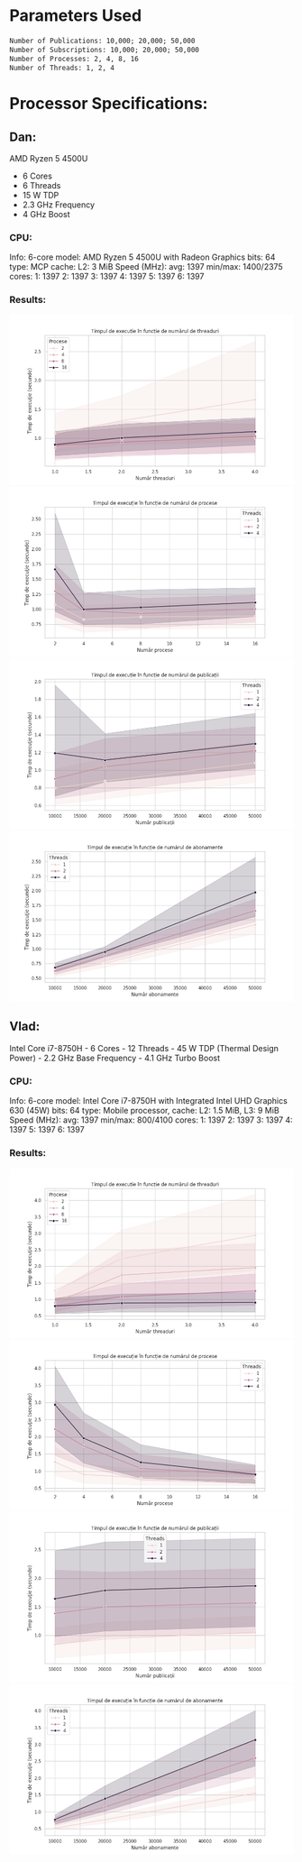 # Parameters Used

    Number of Publications: 10,000; 20,000; 50,000
    Number of Subscriptions: 10,000; 20,000; 50,000
    Number of Processes: 2, 4, 8, 16
    Number of Threads: 1, 2, 4

# Processor Specifications:

## Dan:

AMD Ryzen 5 4500U

- 6 Cores
- 6 Threads
- 15 W TDP
- 2.3 GHz Frequency
- 4 GHz Boost

### CPU:

Info: 6-core model: AMD Ryzen 5 4500U with Radeon Graphics bits: 64
type: MCP cache: L2: 3 MiB
Speed (MHz): avg: 1397 min/max: 1400/2375 cores: 1: 1397 2: 1397 3: 1397
4: 1397 5: 1397 6: 1397

### Results:

![fire-de-executie](graphs/Dan/threads_execution_time.png)
![procese](graphs/Dan/processes_execution_time.png)
![publicatii](graphs/Dan/publications_execution_time.png)
![subscriptii](graphs/Dan/subscriptions_execution_time.png)

## Vlad:

Intel Core i7-8750H - 6 Cores - 12 Threads - 45 W TDP (Thermal Design Power) - 2.2 GHz Base Frequency - 4.1 GHz Turbo Boost

### CPU:

Info: 6-core model: Intel Core i7-8750H with Integrated Intel UHD Graphics 630 (45W) bits: 64
type: Mobile processor, cache: L2: 1.5 MiB, L3: 9 MiB
Speed (MHz): avg: 1397 min/max: 800/4100 cores: 1: 1397 2: 1397 3: 1397
4: 1397 5: 1397 6: 1397

### Results:

![fire-de-executie](graphs/Vlad/threads_execution_time.png)
![procese](graphs/Vlad/processes_execution_time.png)
![publicatii](graphs/Vlad/publications_execution_time.png)
![subscriptii](graphs/Vlad/subscriptions_execution_time.png)
